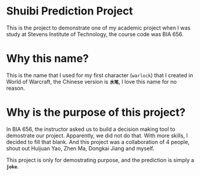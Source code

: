 # Shuibi Prediction Project
This is the project to demonstrate one of my academic project when I was study at Stevens Institute of Technology, the course code was BIA 656.

# Why this name?
This is the name that I used for my first character (`warlock`) that I created in World of Warcraft, the Chinese version is __`水笔`__, I love this name for no reason.


# Why is the purpose of this project?
In BIA 656, the instructor asked us to build a decision making tool to demostrate our project. Apparently, we did not do that. With more skills, I decided to fill that blank. And this project was a collaboration of 4 people, shout out Huijuan Yao, Zhen Ma, Dongkai Jiang and myself.

This project is only for demostrating purpose, and the prediction is simply a __`joke`__.
